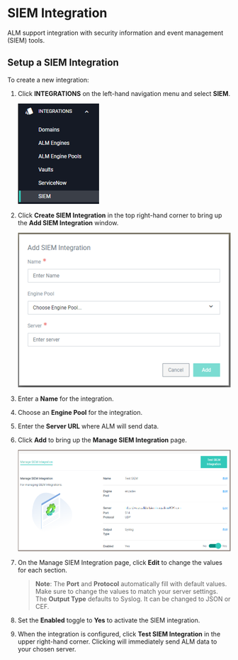 [title]: # (Integrate with SIEM)
[tags]: # (Account Lifecycle Manager,ALM,SIEM)
[priority]: # (5200)

# SIEM Integration

ALM support integration with security information and event management (SIEM) tools.

## Setup a SIEM Integration

To create a new integration:

1. Click **INTEGRATIONS** on the left-hand navigation menu and select **SIEM**.

    ![siemnav "SIEM navigation"](images/siemnav.png)
1. Click **Create SIEM Integration** in the top right-hand corner to bring up the **Add SIEM Integration** window.

    ![newsiem "New SIEM Window"](images/newsiem.png)
1. Enter a **Name** for the integration.
1. Choose an **Engine Pool** for the integration. 
1. Enter the **Server URL** where ALM will send data.
1. Click **Add** to bring up the **Manage SIEM Integration** page.

    ![managesiem "Manage SIEM Integration"](images/managesiem.png)
1. On the Manage SIEM Integration page, click **Edit** to change the values for each section.
    > **Note**: The **Port** and **Protocol** automatically fill with default values. Make sure to change the values to match your server settings. The **Output Type** defaults to Syslog. It can be changed to JSON or CEF.
1. Set the **Enabled** toggle to **Yes** to activate the SIEM integration.
1. When the integration is configured, click **Test SIEM Integration** in the upper right-hand corner. Clicking will immediately send ALM data to your chosen server. 